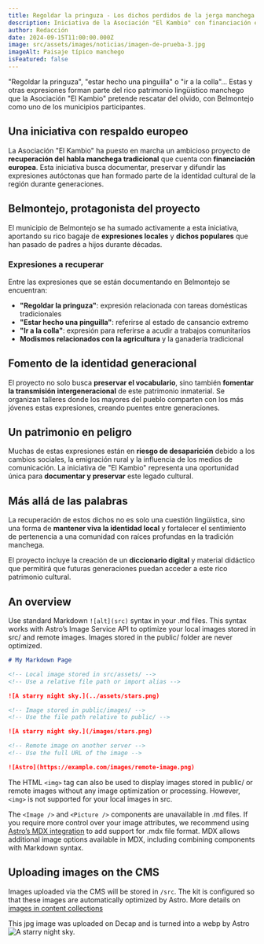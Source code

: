 ```yaml
---
title: Regoldar la pringuza - Los dichos perdidos de la jerga manchega que Belmontejo quiere recuperar
description: Iniciativa de la Asociación "El Kambio" con financiación europea en la que Belmontejo participa para recuperar y visibilizar expresiones y dichos propios de la habla manchega, fomentando identidad local y generacional.
author: Redacción
date: 2024-09-15T11:00:00.000Z
image: src/assets/images/noticias/imagen-de-prueba-3.jpg
imageAlt: Paisaje típico manchego
isFeatured: false
---
```


"Regoldar la pringuza", "estar hecho una pinguilla" o "ir a la colla"... Estas y otras expresiones forman parte del rico patrimonio lingüístico manchego que la Asociación "El Kambio" pretende rescatar del olvido, con Belmontejo como uno de los municipios participantes.

## Una iniciativa con respaldo europeo

La Asociación "El Kambio" ha puesto en marcha un ambicioso proyecto de **recuperación del habla manchega tradicional** que cuenta con **financiación europea**. Esta iniciativa busca documentar, preservar y difundir las expresiones autóctonas que han formado parte de la identidad cultural de la región durante generaciones.

## Belmontejo, protagonista del proyecto

El municipio de Belmontejo se ha sumado activamente a esta iniciativa, aportando su rico bagaje de **expresiones locales** y **dichos populares** que han pasado de padres a hijos durante décadas.

### Expresiones a recuperar

Entre las expresiones que se están documentando en Belmontejo se encuentran:

- **"Regoldar la pringuza"**: expresión relacionada con tareas domésticas tradicionales
- **"Estar hecho una pinguilla"**: referirse al estado de cansancio extremo
- **"Ir a la colla"**: expresión para referirse a acudir a trabajos comunitarios
- **Modismos relacionados con la agricultura** y la ganadería tradicional

## Fomento de la identidad generacional

El proyecto no solo busca **preservar el vocabulario**, sino también **fomentar la transmisión intergeneracional** de este patrimonio inmaterial. Se organizan talleres donde los mayores del pueblo comparten con los más jóvenes estas expresiones, creando puentes entre generaciones.

## Un patrimonio en peligro

Muchas de estas expresiones están en **riesgo de desaparición** debido a los cambios sociales, la emigración rural y la influencia de los medios de comunicación. La iniciativa de "El Kambio" representa una oportunidad única para **documentar y preservar** este legado cultural.

## Más allá de las palabras

La recuperación de estos dichos no es solo una cuestión lingüística, sino una forma de **mantener viva la identidad local** y fortalecer el sentimiento de pertenencia a una comunidad con raíces profundas en la tradición manchega.

El proyecto incluye la creación de un **diccionario digital** y material didáctico que permitirá que futuras generaciones puedan acceder a este rico patrimonio cultural.

## An overview

Use standard Markdown `![alt](src)` syntax in your .md files. This syntax works with Astro’s Image Service API to optimize your local images stored in src/ and remote images. Images stored in the public/ folder are never optimized.

```md
# My Markdown Page

<!-- Local image stored in src/assets/ -->
<!-- Use a relative file path or import alias -->

![A starry night sky.](../assets/stars.png)

<!-- Image stored in public/images/ -->
<!-- Use the file path relative to public/ -->

![A starry night sky.](/images/stars.png)

<!-- Remote image on another server -->
<!-- Use the full URL of the image -->

![Astro](https://example.com/images/remote-image.png)
```

The HTML `<img>` tag can also be used to display images stored in public/ or remote images without any image optimization or processing. However, `<img>` is not supported for your local images in src.

The `<Image />` and `<Picture />` components are unavailable in .md files. If you require more control over your image attributes, we recommend using [Astro’s MDX integration](https://docs.astro.build/en/guides/integrations-guide/mdx/) to add support for .mdx file format. MDX allows additional image options available in MDX, including combining components with Markdown syntax.

## Uploading images on the CMS

Images uploaded via the CMS will be stored in `/src`. The kit is configured so that these images are automatically optimized by Astro. More details on [images in content collections](https://docs.astro.build/en/guides/images/#images-in-content-collections)

This jpg image was uploaded on Decap and is turned into a webp by Astro
![A starry night sky.](@assets/images/noticias/imagen-de-prueba-3.jpg)
